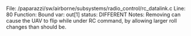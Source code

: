 File: /paparazzi/sw/airborne/subsystems/radio_control/rc_datalink.c
Line: 80
Function: Bound
var: out[1]
status: DIFFERENT
Notes: Removing can cause the UAV to flip while under RC command, by allowing larger roll changes than should be.
